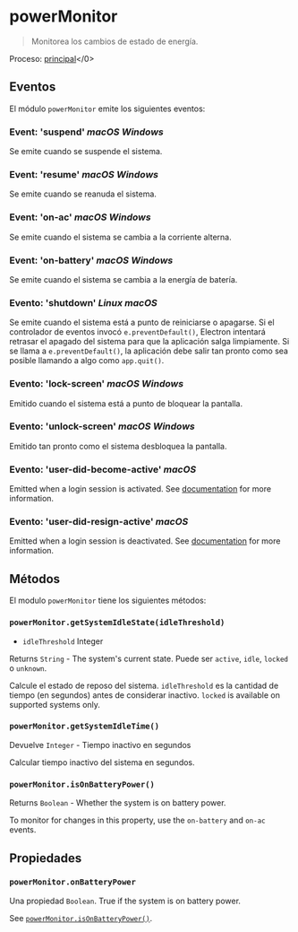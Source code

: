 # powerMonitor

> Monitorea los cambios de estado de energía.

Proceso: [principal](../glossary.md#main-process)</0>

## Eventos

El módulo `powerMonitor` emite los siguientes eventos:

### Event: 'suspend' _macOS_ _Windows_

Se emite cuando se suspende el sistema.

### Event: 'resume' _macOS_ _Windows_

Se emite cuando se reanuda el sistema.

### Event: 'on-ac' _macOS_ _Windows_

Se emite cuando el sistema se cambia a la corriente alterna.

### Event: 'on-battery' _macOS_  _Windows_

Se emite cuando el sistema se cambia a la energía de batería.

### Evento: 'shutdown' _Linux_ _macOS_

Se emite cuando el sistema está a punto de reiniciarse o apagarse. Si el controlador de eventos invocó `e.preventDefault()`, Electron intentará retrasar el apagado del sistema para que la aplicación salga limpiamente. Si se llama a `e.preventDefault()`, la aplicación debe salir tan pronto como sea posible llamando a algo como `app.quit()`.

### Evento: 'lock-screen' _macOS_ _Windows_

Emitido cuando el sistema está a punto de bloquear la pantalla.

### Evento: 'unlock-screen' _macOS_ _Windows_

Emitido tan pronto como el sistema desbloquea la pantalla.

### Evento: 'user-did-become-active' _macOS_

Emitted when a login session is activated. See [documentation](https://developer.apple.com/documentation/appkit/nsworkspacesessiondidbecomeactivenotification?language=objc) for more information.

### Evento: 'user-did-resign-active' _macOS_

Emitted when a login session is deactivated. See [documentation](https://developer.apple.com/documentation/appkit/nsworkspacesessiondidresignactivenotification?language=objc) for more information.

## Métodos

El modulo `powerMonitor` tiene los siguientes métodos:

### `powerMonitor.getSystemIdleState(idleThreshold)`

* `idleThreshold` Integer

Returns `String` - The system's current state. Puede ser `active`, `idle`, `locked` o `unknown`.

Calcule el estado de reposo del sistema. `idleThreshold` es la cantidad de tiempo (en segundos) antes de considerar inactivo.  `locked` is available on supported systems only.

### `powerMonitor.getSystemIdleTime()`

Devuelve `Integer` - Tiempo inactivo en segundos

Calcular tiempo inactivo del sistema en segundos.

### `powerMonitor.isOnBatteryPower()`

Returns `Boolean` - Whether the system is on battery power.

To monitor for changes in this property, use the `on-battery` and `on-ac` events.

## Propiedades

### `powerMonitor.onBatteryPower`

Una propiedad `Boolean`. True if the system is on battery power.

See [`powerMonitor.isOnBatteryPower()`](#powermonitorisonbatterypower).

